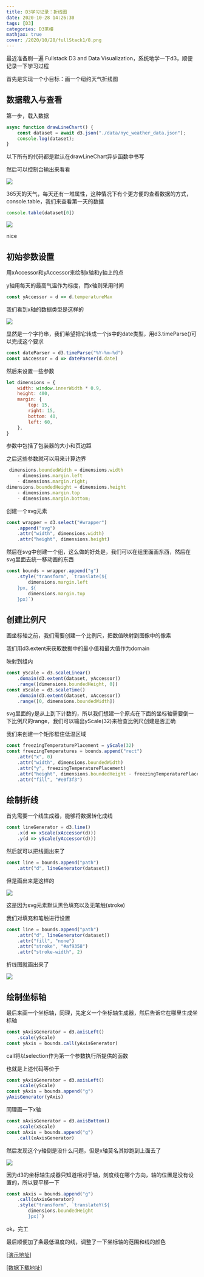 ```yaml
---
title: D3学习记录：折线图
date: 2020-10-28 14:26:30
tags: [D3]
categories: D3茶楼
mathjax: true
cover: /2020/10/28/fullStack1/8.png
---
```

最近准备刷一遍 Fullstack D3 and Data Visualization，系统地学一下d3，顺便记录一下学习过程

首先是实现一个小目标：画一个纽约天气折线图

## 数据载入与查看

第一步，载入数据

```javascript
async function drawLineChart() {
    const dataset = await d3.json("./data/nyc_weather_data.json");
    console.log(dataset);
}
```

以下所有的代码都是默认在drawLineChart异步函数中书写

然后可以控制台输出来看看

![](1.png)

365天的天气，每天还有一堆属性，这种情况下有个更方便的查看数据的方式，console.table，我们来查看第一天的数据

```javascript
console.table(dataset[0])
```

![](2.png)

nice

## 初始参数设置

用xAccessor和yAccessor来绘制x轴和y轴上的点

y轴用每天的最高气温作为标度，而x轴则采用时间

```javascript
const yAccessor = d => d.temperatureMax
```

我们看到x轴的数据类型是这样的

![](3.png)

显然是一个字符串，我们希望把它转成一个js中的date类型，用d3.timeParse()可以完成这个要求

```javascript
const dateParser = d3.timeParse("%Y-%m-%d")
const xAccessor = d => dateParser(d.date)
```

然后来设置一些参数

```javascript
let dimensions = {
    width: window.innerWidth * 0.9,
    height: 400,
    margin: {
        top: 15,
        right: 15,
        bottom: 40,
        left: 60,
    },
}
```

参数中包括了包装器的大小和页边距

之后这些参数就可以用来计算边界

```javascript
 dimensions.boundedWidth = dimensions.width 
    - dimensions.margin.left 
    - dimensions.margin.right;
dimensions.boundedHeight = dimensions.height 
    - dimensions.margin.top 
    - dimensions.margin.bottom;  
```

创建一个svg元素

```javascript
const wrapper = d3.select("#wrapper")
    .append("svg")
    .attr("width", dimensions.width)
    .attr("height", dimensions.height)
```

然后在svg中创建一个组，这么做的好处是，我们可以在组里面画东西，然后在svg里面去统一移动画的东西

```javascript
const bounds = wrapper.append("g")  
    .style("transform", `translate(${
        dimensions.margin.left
    }px, ${
        dimensions.margin.top
    }px)`)
```

## 创建比例尺

画坐标轴之前，我们需要创建一个比例尺，把数值映射到图像中的像素

我们用d3.extent来获取数据中的最小值和最大值作为domain

映射到组内

```javascript
const yScale = d3.scaleLinear()
    .domain(d3.extent(dataset, yAccessor)) 
    .range([dimensions.boundedHeight, 0])
const xScale = d3.scaleTime()
    .domain(d3.extent(dataset, xAccessor))  
    .range([0, dimensions.boundedWidth])
```

svg里面的y是从上到下计数的，所以我们想建一个原点在下面的坐标轴需要倒一下比例尺的range，我们可以输出yScale(32)来检查比例尺创建是否正确

我们来创建一个矩形框住低温区域

```javascript
const freezingTemperaturePlacement = yScale(32)
const freezingTemperatures = bounds.append("rect")
    .attr("x", 0)
    .attr("width", dimensions.boundedWidth)
    .attr("y", freezingTemperaturePlacement)
    .attr("height", dimensions.boundedHeight - freezingTemperaturePlacement)
    .attr("fill", "#e0f3f3")
```

## 绘制折线

首先需要一个线生成器，能够将数据转化成线

```javascript
const lineGenerator = d3.line() 
    .x(d => xScale(xAccessor(d)))
    .y(d => yScale(yAccessor(d)))
```

然后就可以把线画出来了

```javascript
const line = bounds.append("path")
    .attr("d", lineGenerator(dataset))
```

但是画出来是这样的

![](4.png)

这是因为svg元素默认黑色填充以及无笔触(stroke)

我们对填充和笔触进行设置

```javascript
const line = bounds.append("path")
    .attr("d", lineGenerator(dataset))
    .attr("fill", "none")
    .attr("stroke", "#af9358")
    .attr("stroke-width", 2)
```

折线图就画出来了

![](5.png)

## 绘制坐标轴

最后来画一个坐标轴，同理，先定义一个坐标轴生成器，然后告诉它在哪里生成坐标轴

```javascript
const yAxisGenerator = d3.axisLeft()  
    .scale(yScale)
const yAxis = bounds.call(yAxisGenerator)
```

call将以selection作为第一个参数执行所提供的函数

也就是上述代码等价于

```javascript
const yAxisGenerator = d3.axisLeft()  
    .scale(yScale)
const yAxis = bounds.append("g")
yAxisGenerator(yAxis)
```

同理画一下x轴

```javascript
const xAxisGenerator = d3.axisBottom()  
    .scale(xScale)
const xAxis = bounds.append("g")
    .call(xAxisGenerator)
```

然后发现这个y轴倒是没什么问题，但是x轴莫名其妙跑到上面去了

![](6.png)

因为d3的坐标轴生成器只知道相对于轴，刻度线在哪个方向，轴的位置是没有设置的，所以要平移一下

```javascript
const xAxis = bounds.append("g")
    .call(xAxisGenerator)
    .style("transform", `translateY(${
        dimensions.boundedHeight
        }px)`)
```

ok，完工

最后顺便加了条最低温度的线，调整了一下坐标轴的范围和线的颜色

[[演示地址]](https://forever97.github.io/dataViz/fullStackD3/lineChart/)

[[数据下载地址]](https://github.com/forever97/dataViz/blob/main/fullStackD3/lineChart/data/nyc_weather_data.json)




